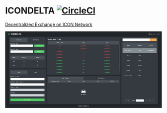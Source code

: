# ICONDELTA [![CircleCI](https://circleci.com/gh/Joonhak/icondelta.svg?style=svg)](https://circleci.com/gh/Joonhak/icondelta)
[Decentralized Exchange on ICON Network](http://www.icondelta.ga)

![preview image](static/images/preview.png "preview")
